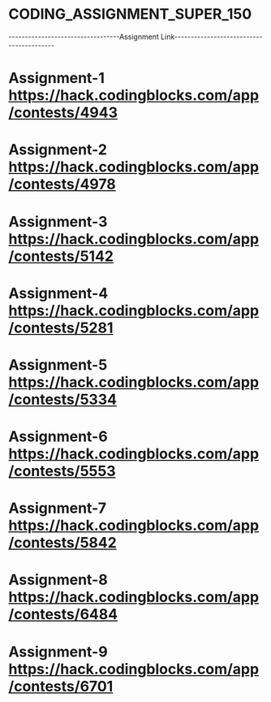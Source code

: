 # CODING_ASSIGNMENT_SUPER_150
----------------------------------Assignment Link-----------------------------------------
# Assignment-1  https://hack.codingblocks.com/app/contests/4943
# Assignment-2  https://hack.codingblocks.com/app/contests/4978
# Assignment-3  https://hack.codingblocks.com/app/contests/5142
# Assignment-4 https://hack.codingblocks.com/app/contests/5281
# Assignment-5  https://hack.codingblocks.com/app/contests/5334
# Assignment-6 https://hack.codingblocks.com/app/contests/5553
# Assignment-7 https://hack.codingblocks.com/app/contests/5842
# Assignment-8 https://hack.codingblocks.com/app/contests/6484
# Assignment-9 https://hack.codingblocks.com/app/contests/6701


